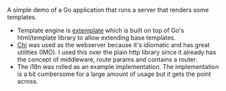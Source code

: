 A simple demo of a Go application that runs a server that renders some templates.

- Template engine is [extemplate](https://github.com/dannyvankooten/extemplate)
  which is built on top of Go's html/template library to allow extending base
  templates.
- [Chi](https://github.com/go-chi/chi) was used as the webserver because it's
  idiomatic and has great utilities (IMO). I used this over the plain http
  library since it already has the concept of middleware, route params and
  contains a router.
- The i18n was rolled as an example implementation. The implementation is a bit
  cumbersome for a large amount of usage but it gets the point across.
